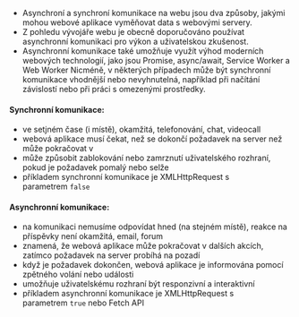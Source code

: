 - Asynchroní a synchroní komunikace na webu jsou dva způsoby, jakými mohou webové aplikace vyměňovat data s webovými servery.
- Z pohledu vývojáře webu je obecně doporučováno používat asynchronní komunikaci pro výkon a uživatelskou zkušenost. 
- Asynchronní komunikace také umožňuje využít výhod moderních webových technologií, jako jsou Promise, async/await, Service Worker a Web Worker Nicméně, v některých případech může být synchronní komunikace vhodnější nebo nevyhnutelná, například při načítání závislostí nebo při práci s omezenými prostředky.
#### Synchronní komunikace: 
- ve setjném čase (i místě), okamžitá, telefonování, chat, videocall
- webová aplikace musí čekat, než se dokončí požadavek na server než může pokračovat v 
- může způsobit zablokování nebo zamrznutí uživatelského rozhraní, pokud je požadavek pomalý nebo selže
- příkladem synchronní komunikace je XMLHttpRequest s parametrem `false`
#### Asynchronní komunikace: 
- na komunikaci nemusíme odpovídat hned (na stejném místě), reakce na příspěvky není okamžitá, email, forum
- znamená, že webová aplikace může pokračovat v dalších akcích, zatímco požadavek na server probíhá na pozadí
- když je požadavek dokončen, webová aplikace je informována pomocí zpětného volání nebo události
- umožňuje uživatelskému rozhraní být responzivní a interaktivní
- příkladem asynchronní komunikace je XMLHttpRequest s parametrem `true` nebo Fetch API


